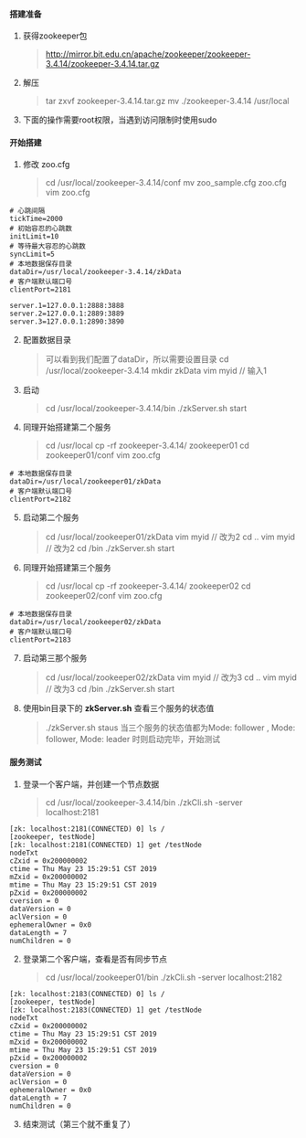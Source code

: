 #### 搭建准备

1. 获得zookeeper包
    > http://mirror.bit.edu.cn/apache/zookeeper/zookeeper-3.4.14/zookeeper-3.4.14.tar.gz

2. 解压
    > tar zxvf zookeeper-3.4.14.tar.gz
    > mv ./zookeeper-3.4.14 /usr/local

3. 下面的操作需要root权限，当遇到访问限制时使用sudo

#### 开始搭建

1. 修改 zoo.cfg  
    > cd /usr/local/zookeeper-3.4.14/conf
    > mv zoo_sample.cfg zoo.cfg
    > vim zoo.cfg
```
# 心跳间隔
tickTime=2000
# 初始容忍的心跳数
initLimit=10
# 等待最大容忍的心跳数
syncLimit=5
# 本地数据保存目录
dataDir=/usr/local/zookeeper-3.4.14/zkData
# 客户端默认端口号
clientPort=2181

server.1=127.0.0.1:2888:3888
server.2=127.0.0.1:2889:3889
server.3=127.0.0.1:2890:3890
```

2. 配置数据目录  
    > 可以看到我们配置了dataDir，所以需要设置目录
    > cd /usr/local/zookeeper-3.4.14
    > mkdir zkData
    > vim myid   // 输入1

3. 启动
    > cd /usr/local/zookeeper-3.4.14/bin
    > ./zkServer.sh start

4. 同理开始搭建第二个服务
    > cd /usr/local
    > cp -rf zookeeper-3.4.14/ zookeeper01
    > cd zookeeper01/conf
    > vim zoo.cfg
```
# 本地数据保存目录
dataDir=/usr/local/zookeeper01/zkData
# 客户端默认端口号
clientPort=2182
```

5. 启动第二个服务
    > cd /usr/local/zookeeper01/zkData
    > vim myid   // 改为2
    > cd ..
    > vim myid   // 改为2
    > cd /bin
    > ./zkServer.sh start

6. 同理开始搭建第三个服务
    > cd /usr/local
    > cp -rf zookeeper-3.4.14/ zookeeper02
    > cd zookeeper02/conf
    > vim zoo.cfg
```
# 本地数据保存目录
dataDir=/usr/local/zookeeper02/zkData
# 客户端默认端口号
clientPort=2183
```

7. 启动第三那个服务
    > cd /usr/local/zookeeper02/zkData
    > vim myid   // 改为3
    > cd ..
    > vim myid   // 改为3
    > cd /bin
    > ./zkServer.sh start

8. 使用bin目录下的 **zkServer.sh** 查看三个服务的状态值
    > ./zkServer.sh staus
    > 当三个服务的状态值都为Mode: follower , Mode: follower, Mode: leader 时则启动完毕，开始测试

#### 服务测试

1. 登录一个客户端，并创建一个节点数据
    > cd /usr/local/zookeeper-3.4.14/bin
    > ./zkCli.sh -server localhost:2181
```
[zk: localhost:2181(CONNECTED) 0] ls /
[zookeeper, testNode]
[zk: localhost:2181(CONNECTED) 1] get /testNode
nodeTxt
cZxid = 0x200000002
ctime = Thu May 23 15:29:51 CST 2019
mZxid = 0x200000002
mtime = Thu May 23 15:29:51 CST 2019
pZxid = 0x200000002
cversion = 0
dataVersion = 0
aclVersion = 0
ephemeralOwner = 0x0
dataLength = 7
numChildren = 0
```

2. 登录第二个客户端，查看是否有同步节点
    > cd /usr/local/zookeeper01/bin
    > ./zkCli.sh -server localhost:2182
```
[zk: localhost:2183(CONNECTED) 0] ls /
[zookeeper, testNode]
[zk: localhost:2183(CONNECTED) 1] get /testNode
nodeTxt
cZxid = 0x200000002
ctime = Thu May 23 15:29:51 CST 2019
mZxid = 0x200000002
mtime = Thu May 23 15:29:51 CST 2019
pZxid = 0x200000002
cversion = 0
dataVersion = 0
aclVersion = 0
ephemeralOwner = 0x0
dataLength = 7
numChildren = 0
```

3. 结束测试（第三个就不重复了）


